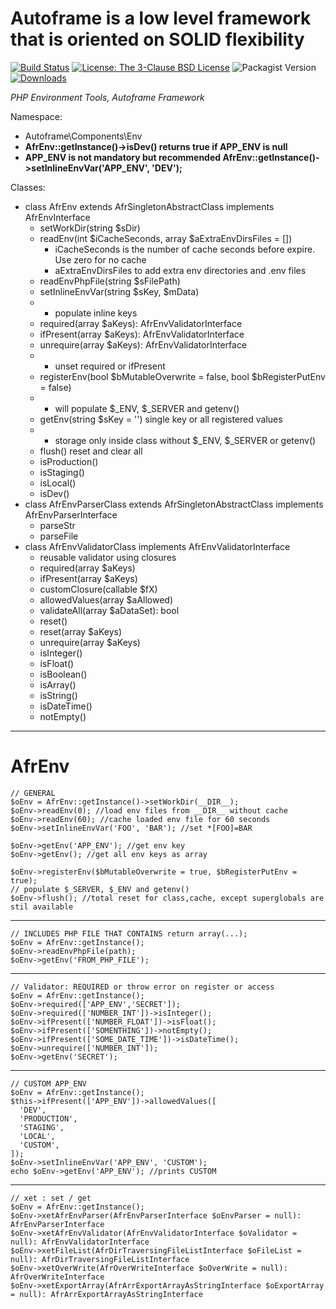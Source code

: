# Autoframe is a low level framework that is oriented on SOLID flexibility

[![Build Status](https://github.com/autoframe/components-env/workflows/PHPUnit-tests/badge.svg?branch=main)](https://github.com/autoframe/components-env/actions?query=branch:main)
[![License: The 3-Clause BSD License](https://img.shields.io/github/license/autoframe/components-env)](https://opensource.org/license/bsd-3-clause/)
![Packagist Version](https://img.shields.io/packagist/v/autoframe/components-env?label=packagist%20stable)
[![Downloads](https://img.shields.io/packagist/dm/autoframe/components-env.svg)](https://packagist.org/packages/autoframe/components-env)

*PHP Environment Tools, Autoframe Framework*

Namespace:
- Autoframe\Components\Env
- **AfrEnv::getInstance()->isDev() returns true if APP_ENV is null**
- **APP_ENV is not mandatory but recommended AfrEnv::getInstance()->setInlineEnvVar('APP_ENV', 'DEV');**

Classes:
- class AfrEnv extends AfrSingletonAbstractClass implements AfrEnvInterface
  - setWorkDir(string $sDir)
  - readEnv(int $iCacheSeconds, array $aExtraEnvDirsFiles = [])
    * iCacheSeconds is the number of cache seconds before expire. Use zero for no cache
    * aExtraEnvDirsFiles to add extra env directories and .env files
  - readEnvPhpFile(string $sFilePath)
  - setInlineEnvVar(string $sKey, $mData)
  - - populate inline keys
  - required(array $aKeys): AfrEnvValidatorInterface
  - ifPresent(array $aKeys): AfrEnvValidatorInterface
  - unrequire(array $aKeys): AfrEnvValidatorInterface
  - - unset required or ifPresent
  - registerEnv(bool $bMutableOverwrite = false, bool $bRegisterPutEnv = false)
  - - will populate $_ENV, $_SERVER and getenv()
  - getEnv(string $sKey = '') single key or all registered values
  - - storage only inside class without $_ENV, $_SERVER or getenv()
  - flush()  reset and clear all
  - isProduction()
  - isStaging()
  - isLocal()
  - isDev()
- class AfrEnvParserClass extends AfrSingletonAbstractClass implements AfrEnvParserInterface
    - parseStr
    - parseFile
- class AfrEnvValidatorClass implements AfrEnvValidatorInterface
    - reusable validator using closures
    - required(array $aKeys)
    - ifPresent(array $aKeys)
    - customClosure(callable $fX)
    - allowedValues(array $aAllowed)
    - validateAll(array $aDataSet): bool
    - reset()
    - reset(array $aKeys)
    - unrequire(array $aKeys)
    - isInteger()
    - isFloat()
    - isBoolean()
    - isArray()
    - isString()
    - isDateTime()
    - notEmpty()

---

# AfrEnv

    // GENERAL
    $oEnv = AfrEnv::getInstance()->setWorkDir(__DIR__);
    $oEnv->readEnv(0); //load env files from __DIR__ without cache
    $oEnv->readEnv(60); //cache loaded env file for 60 seconds
    $oEnv->setInlineEnvVar('FOO', 'BAR'); //set *[FOO]=BAR
    
    $oEnv->getEnv('APP_ENV'); //get env key
    $oEnv->getEnv(); //get all env keys as array

    $oEnv->registerEnv($bMutableOverwrite = true, $bRegisterPutEnv = true);
    // populate $_SERVER, $_ENV and getenv()
    $oEnv->flush(); //total reset for class,cache, except superglobals are stil available

---

    // INCLUDES PHP FILE THAT CONTAINS return array(...);
    $oEnv = AfrEnv::getInstance();
    $oEnv->readEnvPhpFile(path);
    $oEnv->getEnv('FROM_PHP_FILE');

---

    // Validator: REQUIRED or throw error on register or access
    $oEnv = AfrEnv::getInstance();
    $oEnv->required(['APP_ENV','SECRET']);
    $oEnv->required(['NUMBER_INT'])->isInteger();
    $oEnv->ifPresent(['NUMBER_FLOAT'])->isFloat();
    $oEnv->ifPresent(['SOMENTHING'])->notEmpty();
    $oEnv->ifPresent(['SOME_DATE_TIME'])->isDateTime();
    $oEnv->unrequire(['NUMBER_INT']);
    $oEnv->getEnv('SECRET');

---

    // CUSTOM APP_ENV
    $oEnv = AfrEnv::getInstance();
    $this->ifPresent(['APP_ENV'])->allowedValues([
      'DEV',
      'PRODUCTION',
      'STAGING',
      'LOCAL',
      'CUSTOM',
    ]);
    $oEnv->setInlineEnvVar('APP_ENV', 'CUSTOM');
    echo $oEnv->getEnv('APP_ENV'); //prints CUSTOM
	
---

    // xet : set / get
    $oEnv = AfrEnv::getInstance();
    $oEnv->xetAfrEnvParser(AfrEnvParserInterface $oEnvParser = null): AfrEnvParserInterface
    $oEnv->xetAfrEnvValidator(AfrEnvValidatorInterface $oValidator = null): AfrEnvValidatorInterface
    $oEnv->xetFileList(AfrDirTraversingFileListInterface $oFileList = null): AfrDirTraversingFileListInterface
    $oEnv->xetOverWrite(AfrOverWriteInterface $oOverWrite = null): AfrOverWriteInterface
    $oEnv->xetExportArray(AfrArrExportArrayAsStringInterface $oExportArray = null): AfrArrExportArrayAsStringInterface
